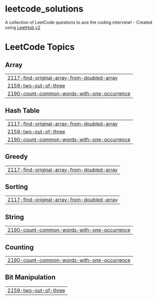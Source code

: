 # leetcode_solutions
A collection of LeetCode questions to ace the coding interview! - Created using [LeetHub v2](https://github.com/arunbhardwaj/LeetHub-2.0)

<!---LeetCode Topics Start-->
# LeetCode Topics
## Array
|  |
| ------- |
| [2117-find-original-array-from-doubled-array](https://github.com/thenmozhipalanisamy/leetcode_solutions/tree/master/2117-find-original-array-from-doubled-array) |
| [2159-two-out-of-three](https://github.com/thenmozhipalanisamy/leetcode_solutions/tree/master/2159-two-out-of-three) |
| [2190-count-common-words-with-one-occurrence](https://github.com/thenmozhipalanisamy/leetcode_solutions/tree/master/2190-count-common-words-with-one-occurrence) |
## Hash Table
|  |
| ------- |
| [2117-find-original-array-from-doubled-array](https://github.com/thenmozhipalanisamy/leetcode_solutions/tree/master/2117-find-original-array-from-doubled-array) |
| [2159-two-out-of-three](https://github.com/thenmozhipalanisamy/leetcode_solutions/tree/master/2159-two-out-of-three) |
| [2190-count-common-words-with-one-occurrence](https://github.com/thenmozhipalanisamy/leetcode_solutions/tree/master/2190-count-common-words-with-one-occurrence) |
## Greedy
|  |
| ------- |
| [2117-find-original-array-from-doubled-array](https://github.com/thenmozhipalanisamy/leetcode_solutions/tree/master/2117-find-original-array-from-doubled-array) |
## Sorting
|  |
| ------- |
| [2117-find-original-array-from-doubled-array](https://github.com/thenmozhipalanisamy/leetcode_solutions/tree/master/2117-find-original-array-from-doubled-array) |
## String
|  |
| ------- |
| [2190-count-common-words-with-one-occurrence](https://github.com/thenmozhipalanisamy/leetcode_solutions/tree/master/2190-count-common-words-with-one-occurrence) |
## Counting
|  |
| ------- |
| [2190-count-common-words-with-one-occurrence](https://github.com/thenmozhipalanisamy/leetcode_solutions/tree/master/2190-count-common-words-with-one-occurrence) |
## Bit Manipulation
|  |
| ------- |
| [2159-two-out-of-three](https://github.com/thenmozhipalanisamy/leetcode_solutions/tree/master/2159-two-out-of-three) |
<!---LeetCode Topics End-->
